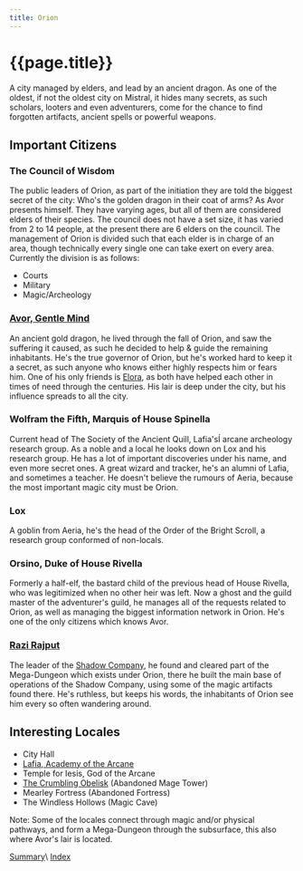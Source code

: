 ```yaml
---
title: Orion
---
```


# {{page.title}}

A city managed by elders, and lead by an ancient dragon. As one of the oldest, if not the oldest city on Mistral, it hides many secrets, as such scholars, looters and even adventurers, come for the chance to find forgotten artifacts, ancient spells or powerful weapons.

## Important Citizens

### The Council of Wisdom

The public leaders of Orion, as part of the initiation they are told the biggest secret of the city: Who's the golden dragon in their coat of arms? As Avor presents himself. They have varying ages, but all of them are considered elders of their species. The council does not have a set size, it has varied from 2 to 14 people, at the present there are 6 elders on the council. The management of Orion is divided such that each elder is in charge of an area, though technically every single one can take exert on every area. Currently the division is as follows:

- Courts
- Military
- Magic/Archeology

### [Avor, Gentle Mind](../../NPCs/Avor)

An ancient gold dragon, he lived through the fall of Orion, and saw the suffering it caused, as such he decided to help & guide the remaining inhabitants. He's the true governor of Orion, but he's worked hard to keep it a secret, as such anyone who knows either highly respects him or fears him. One of his only friends is [Elora](<../../NPCs/Elora_Aeran>), as both have helped each other in times of need through the centuries. His lair is deep under the city, but his influence spreads to all the city.

### Wolfram the Fifth, Marquis of House Spinella

Current head of The Society of the Ancient Quill, Lafia'sÍ arcane archeology research group. As a noble and a local he looks down on Lox and his research group. He has a lot of important discoveries under his name, and even more secret ones. A great wizard and tracker, he's an alumni of Lafia, and sometimes a teacher. He doesn't believe the rumours of Aeria, because the most important magic city must be Orion.

### Lox <!--Goblin-->

A goblin from Aeria, he's the head of the Order of the Bright Scroll, a research group conformed of non-locals.

### Orsino, Duke of House Rivella

Formerly a half-elf, the bastard child of the previous head of House Rivella, who was legitimized when no other heir was left. Now a ghost and the guild master of the adventurer's guild, he manages all of the requests related to Orion, as well as managing the biggest information network in Orion. He's one of the only citizens which knows Avor.

### [Razi Rajput](<../../NPCs/Razi_Rajput>)

The leader of the [Shadow Company](<../Shadow Company/Summary/>), he found and cleared part of the Mega-Dungeon which exists under Orion, there he built the main base of operations of the Shadow Company, using some of the magic artifacts found there. He's ruthless, but keeps his words, the inhabitants of Orion see him every so often wandering around.

## Interesting Locales

- City Hall
- [Lafia, Academy of the Arcane](../Lafia/Summary)
- Temple for Iesis, God of the Arcane
- [The Crumbling Obelisk](<The Crumbling Obelisk/Summary>) (Abandoned Mage Tower)
- Mearley Fortress (Abandoned Fortress)
- The Windless Hollows (Magic Cave)

Note: Some of the locales connect through magic and/or physical pathways, and form a Mega-Dungeon through the subsurface, this also where Avor's lair is located.

[Summary](Summary)\\
[Index](../../index)
